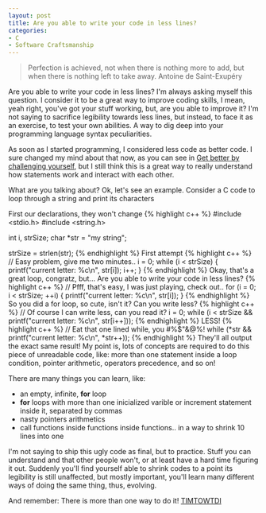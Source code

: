 ```yaml
---
layout: post
title: Are you able to write your code in less lines?
categories:
- C
- Software Craftsmanship
---
```

<blockquote>Perfection is achieved, not when there is nothing more to add, but when there is nothing left to take away.
Antoine de Saint-Exupéry</blockquote>
Are you able to write your code in less lines? I'm always asking myself this question. I consider it to be a great way to improve coding skills, I mean, yeah right, you've got your stuff working, but, are you able to improve it? I'm not saying to sacrifice legibility towards less lines, but instead, to face it as an exercise, to test your own abilities. A way to dig deep into your programming language syntax peculiarities.

As soon as I started programming, I considered less code as better code. I sure changed my mind about that now, as you can see in <a href="/get-better-by-challenging-yourself">Get better by challenging yourself</a>, but I still think this is a great way to really understand how statements work and interact with each other.

What are you talking about? Ok, let's see an example. Consider a C code to loop through a string and print its characters

First our declarations, they won't change
{% highlight c++ %}
#include <stdio.h>
#include <string.h>

int i, strSize;
char *str = "my string";

strSize = strlen(str);
{% endhighlight %}
First attempt
{% highlight c++ %}
// Easy problem, give me two minutes..
i = 0;
while (i < strSize) {
  printf("current letter: %c\n", str[i]);
  i++;
}
{% endhighlight %}
Okay, that's a great loop, congratz, but... Are you able to write your code in less lines?
{% highlight c++ %}
// Pfff, that's easy, I was just playing, check out..
for (i = 0; i < strSize; ++i) {
  printf("current letter: %c\n", str[i]);
}
{% endhighlight %}
So you did a for loop, so cute, isn't it? Can you write less?
{% highlight c++ %}
// Of course I can write less, can you read it?
i = 0;
while (i < strSize && printf("current letter: %c\n", str[i++]));
{% endhighlight %}
LESS!
{% highlight c++ %}
// Eat that one lined while, you #%$"&@%!
while (*str && printf("current letter: %c\n", *str++));
{% endhighlight %}
They'll all output the exact same result! My point is, lots of concepts are required to do this piece of unreadable code, like: more than one statement inside a loop condition, pointer arithmetic, operators precedence, and so on!

There are many things you can learn, like:
<ul>
	<li>an empty, infinite, <strong>for</strong> loop</li>
	<li><strong>for</strong> loops with more than one inicialized varible or increment statement inside it, separated by commas</li>
	<li>nasty pointers arithmetics</li>
	<li>call functions inside functions inside functions.. in a way to shrink 10 lines into one</li>
</ul>
I'm not saying to ship this ugly code as final, but to practice. Stuff you can understand and that other people won't, or at least have a hard time figuring it out. Suddenly you'll find yourself able to shrink codes to a point its legibility is still unaffected, but mostly important, you'll learn many different ways of doing the same thing, thus, evolving.

And remember: There is more than one way to do it! <a target="_blank" href="http://en.wikipedia.org/wiki/There's_more_than_one_way_to_do_it">TIMTOWTDI</a>
